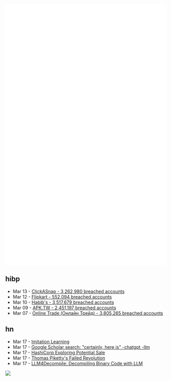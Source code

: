 ![Metrics](https://raw.githubusercontent.com/phixion/phixion/master/metrics.svg)

## hibp

<!--
for https://github.com/phixion/phixion/blob/main/.github/workflows/feeds.yml
-->
<!--START_SECTION:haveibeenpwnd-->
- Mar 13 - [ClickASnap - 3,262,980 breached accounts](https://haveibeenpwned.com/PwnedWebsites#ClickASnap)
- Mar 12 - [Flipkart - 552,094 breached accounts](https://haveibeenpwned.com/PwnedWebsites#Flipkart)
- Mar 10 - [Habib's - 3,517,679 breached accounts](https://haveibeenpwned.com/PwnedWebsites#Habibs)
- Mar 09 - [APK.TW - 2,451,197 breached accounts](https://haveibeenpwned.com/PwnedWebsites#APKTW)
- Mar 07 - [Online Trade (Онлайн Трейд) - 3,805,265 breached accounts](https://haveibeenpwned.com/PwnedWebsites#OnlineTrade)
<!--END_SECTION:haveibeenpwnd-->

## hn

<!--
for https://github.com/phixion/phixion/blob/main/.github/workflows/feeds.yml
-->
<!--START_SECTION:hn-->
- Mar 17 - [Imitation Learning](https://geohot.github.io//blog/jekyll/update/2023/11/18/imitation-learning.html)
- Mar 17 - [Google Scholar search: "certainly, here is" -chatgpt -llm](https://simonwillison.net/2024/Mar/15/certainly-here-is-google-scholar/)
- Mar 17 - [HashiCorp Exploring Potential Sale](https://www.reuters.com/technology/cloud-software-company-hashicorp-exploring-potential-sale-bloomberg-news-reports-2024-03-15/)
- Mar 17 - [Thomas Piketty's Failed Revolution](https://unherd.com/2024/03/thomas-pikettys-failed-revolution/)
- Mar 17 - [LLM4Decompile: Decompiling Binary Code with LLM](https://github.com/albertan017/LLM4Decompile)
<!--END_SECTION:hn-->

<!--
for https://yhype.me
-->
![](https://hit.yhype.me/github/profile?user_id=13013670)
